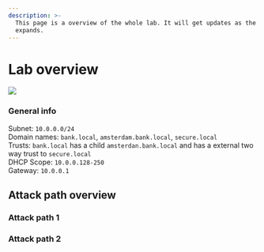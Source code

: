 ```yaml
---
description: >-
  This page is a overview of the whole lab. It will get updates as the lab
  expands.
---
```


# Lab overview

![](<../.gitbook/assets/afbeelding (40).png>)

### General info

Subnet: `10.0.0.0/24`\
Domain names: `bank.local`, `amsterdam.bank.local`, `secure.local`\
Trusts: `bank.local` has a child `amsterdan.bank.local` and has a external two way trust to `secure.local`\
DHCP Scope: `10.0.0.128-250` \
Gateway: `10.0.0.1`

## Attack path overview

### Attack path 1

### Attack path 2
